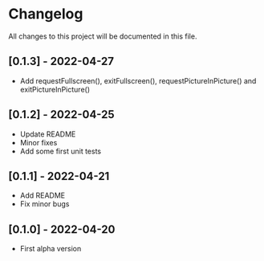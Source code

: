 # Changelog
All changes to this project will be documented in this file.

## [0.1.3] - 2022-04-27
- Add requestFullscreen(), exitFullscreen(), requestPictureInPicture() and exitPictureInPicture()
    
## [0.1.2] - 2022-04-25
- Update README
- Minor fixes
- Add some first unit tests

## [0.1.1] - 2022-04-21
- Add README
- Fix minor bugs

## [0.1.0] - 2022-04-20
- First alpha version